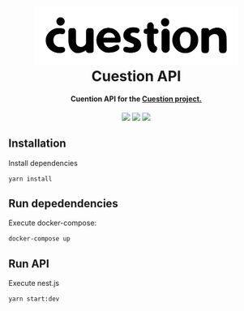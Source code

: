 <h1 align="center">
  <br>
  <img src="docs/cuestion-logo.png" alt="Cuestion Logo" width="400"></a>
  <br>
  Cuestion API
  <br>
</h1>

<h4 align="center">Cuention API for the <a href="https://github.com/aulasoftwarelibre/cuestion">Cuestion project.</a></h4>

<div align="center">

![](https://img.shields.io/badge/contains-technical%20debt-green.svg?style=for-the-badge) ![](https://img.shields.io/badge/built%20with-swag-orange.svg?style=for-the-badge) ![](https://img.shields.io/badge/it%20is%20time%20for%20a-chupito-red.svg?style=for-the-badge)

</div>

## Installation

Install dependencies

    yarn install

## Run depedendencies

Execute docker-compose:

    docker-compose up

## Run API

Execute nest.js

    yarn start:dev
